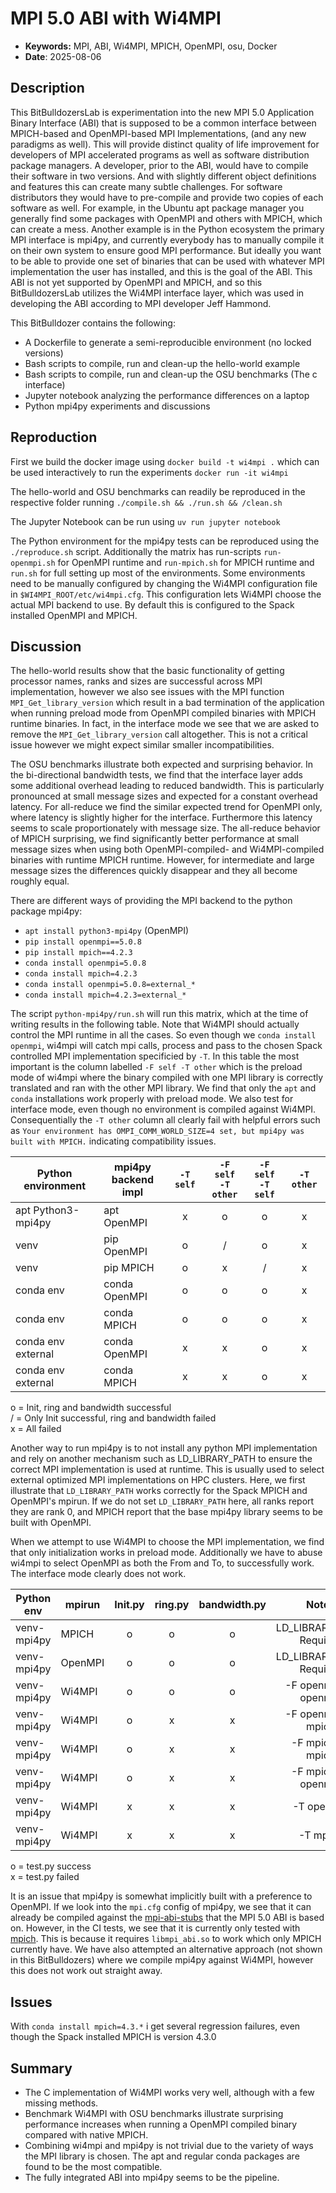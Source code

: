 # MPI 5.0 ABI with Wi4MPI

- **Keywords:** MPI, ABI, Wi4MPI, MPICH, OpenMPI, osu, Docker
- **Date**: 2025-08-06
## Description
This BitBulldozersLab is experimentation into the new MPI 5.0 Application Binary Interface (ABI) that is supposed to be a common interface between MPICH-based and OpenMPI-based MPI Implementations, (and any new paradigms as well). This will provide distinct quality of life improvement for developers of MPI accelerated programs as well as software distribution package managers. A developer, prior to the ABI, would have to compile their software in two versions. And with slightly different object definitions and features this can create many subtle challenges. For software distributors they would have to pre-compile and provide two copies of each software as well. For example, in the Ubuntu apt package manager you generally find some packages with OpenMPI and others with MPICH, which can create a mess. Another example is in the Python ecosystem the primary MPI interface is mpi4py, and currently everybody has to manually compile it on their own system to ensure good MPI performance. But ideally you want to be able to provide one set of binaries that can be used with whatever MPI implementation the user has installed, and this is the goal of the ABI. This ABI is not yet supported by OpenMPI and MPICH, and so this BitBulldozersLab utilizes the Wi4MPI interface layer, which was used in developing the ABI according to MPI developer Jeff Hammond. 

This BitBulldozer contains the following:
- A Dockerfile to generate a semi-reproducible environment (no locked versions)
- Bash scripts to compile, run and clean-up the hello-world example
- Bash scripts to compile, run and clean-up the OSU benchmarks (The c interface)
- Jupyter notebook analyzing the performance differences on a laptop
- Python mpi4py experiments and discussions
## Reproduction
First we build the docker image using 
`docker build -t wi4mpi .`
which can be used interactively to run the experiments
`docker run -it wi4mpi`

The hello-world and OSU benchmarks can readily be reproduced in the respective folder running `./compile.sh && ./run.sh && /clean.sh`

The Jupyter Notebook can be run using `uv run jupyter notebook`

The Python environment for the mpi4py tests can be reproduced using the `./reproduce.sh` script. Additionally the matrix has run-scripts `run-openmpi.sh` for OpenMPI runtime and `run-mpich.sh` for MPICH runtime and `run.sh` for full setting up most of the environments. Some environments need to be manually configured by changing the Wi4MPI configuration file in `$WI4MPI_ROOT/etc/wi4mpi.cfg`. This configuration lets Wi4MPI choose the actual MPI backend to use. By default this is configured to the Spack installed OpenMPI and MPICH.

## Discussion
The hello-world results show that the basic functionality of getting processor names, ranks and sizes are successful across MPI implementation, however we also see issues with the MPI function `MPI_Get_library_version` which result in a bad termination of the application when running preload mode from OpenMPI compiled binaries with MPICH runtime binaries. In fact, in the interface mode we see that we are asked to remove the `MPI_Get_library_version` call altogether. This is not a critical issue however we might expect similar smaller incompatibilities.

The OSU benchmarks illustrate both expected and surprising behavior. In the bi-directional bandwidth tests, we find that the interface layer adds some additional overhead leading to reduced bandwidth. This is particularly pronounced at small message sizes and expected for a constant overhead latency. For all-reduce we find the similar expected trend for OpenMPI only, where latency is slightly higher for the interface. Furthermore this latency seems to scale proportionately with message size. The all-reduce behavior of MPICH surprising, we find significantly better performance at small message sizes when using both OpenMPI-compiled- and Wi4MPI-compiled binaries with runtime MPICH runtime. However, for intermediate and large message sizes the differences quickly disappear and they all become roughly equal.

There are different ways of providing the MPI backend to the python package mpi4py:
- `apt install python3-mpi4py` (OpenMPI)
- `pip install openmpi==5.0.8`
- `pip install mpich==4.2.3`
- `conda install openmpi=5.0.8`
- `conda install mpich=4.2.3`
- `conda install openmpi=5.0.8=external_*`
- `conda install mpich=4.2.3=external_*`

The script `python-mpi4py/run.sh` will run this matrix, which at the time of writing results in the following table. Note that Wi4MPI should actually control the MPI runtime in all the cases. So even though we `conda install openmpi`, wi4mpi will catch mpi calls, process and pass to the chosen Spack controlled MPI implementation specificied by `-T`. 
In this table the most important is the column labelled `-F self -T other` which is the preload mode of wi4mpi where the binary compiled with one MPI library is correctly translated and ran with the other MPI library. We find that only the `apt` and `conda` installations work properly with preload mode. We also test for interface mode, even though no environment is compiled against Wi4MPI. Consequentially the `-T other` column all clearly fail with helpful errors such as `Your environment has OMPI_COMM_WORLD_SIZE=4 set, but mpi4py was built with MPICH.` indicating compatibility issues.

| Python<br>environment | mpi4py <br>backend impl | `-T self` | `-F self`<br>`-T other` | `-F self` <br>`-T self` | `-T other` |
| --------------------- | ----------------------- | :-------: | :---------------------: | :---------------------: | :--------: |
| apt Python3-mpi4py    | apt OpenMPI             |     x     |            o            |            o            |     x      |
| venv                  | pip OpenMPI             |     o     |            /            |            o            |     x      |
| venv                  | pip MPICH               |     o     |            x            |            /            |     x      |
| conda env             | conda OpenMPI           |     o     |            o            |            o            |     x      |
| conda env             | conda MPICH             |     o     |            o            |            o            |     x      |
| conda env external    | conda OpenMPI           |     x     |            x            |            o            |     x      |
| conda env external    | conda MPICH             |     x     |            x            |            o            |     x      |

o = Init, ring and bandwidth successful\
/ = Only Init successful, ring and bandwidth failed\
x = All failed

Another way to run mpi4py is to not install any python MPI implementation and rely on another mechanism such as LD_LIBRARY_PATH to ensure the correct MPI implementation is used at runtime. This is usually used to select external optimized MPI implementations on HPC clusters. Here, we first illustrate that `LD_LIBRARY_PATH` works correctly for the Spack MPICH and OpenMPI's mpirun. If we do not set `LD_LIBRARY_PATH` here, all ranks report they are rank 0, and MPICH report that the base mpi4py library seems to be built with OpenMPI.

When we attempt to use Wi4MPI to choose the MPI implementation, we find that only initialization works in preload mode. Additionally we have to abuse wi4mpi to select OpenMPI as both the From and To, to successfully work. The interface mode clearly does not work.

| Python env  | mpirun  | Init.py | ring.py | bandwidth.py |           Notes            |
| ----------- | ------- | :-----: | :-----: | :----------: | :------------------------: |
| venv-mpi4py | MPICH   |    o    |    o    |      o       | LD\_LIBRARY\_PATH Required |
| venv-mpi4py | OpenMPI |    o    |    o    |      o       | LD\_LIBRARY\_PATH Required |
| venv-mpi4py | Wi4MPI  |    o    |    o    |      o       |   -F openmpi -T openmpi    |
| venv-mpi4py | Wi4MPI  |    o    |    x    |      x       |    -F openmpi -T mpich     |
| venv-mpi4py | Wi4MPI  |    o    |    x    |      x       |     -F mpich -T mpich      |
| venv-mpi4py | Wi4MPI  |    o    |    x    |      x       |    -F mpich -T openmpi     |
| venv-mpi4py | Wi4MPI  |    x    |    x    |      x       |         -T openmpi         |
| venv-mpi4py | Wi4MPI  |    x    |    x    |      x       |          -T mpich          |

o = test.py success\
x = test.py failed

It is an issue that mpi4py is somewhat implicitly built with a preference to OpenMPI. If we look into the `mpi.cfg` config of mpi4py, we see that it can already be compiled against the [mpi-abi-stubs](https://github.com/mpi-forum/mpi-abi-stubs) that the MPI 5.0 ABI is based on. However, in the CI tests, we see that it is currently only tested with [mpich](https://github.com/mpi4py/mpi4py-testing/actions/workflows/abi.yml). This is because it requires `libmpi_abi.so` to work which only MPICH currently have.  We have also attempted an alternative approach (not shown in this BitBulldozers) where we compile mpi4py against Wi4MPI, however this does not work out straight away.
## Issues
With `conda install mpich=4.3.*` i get several regression failures, even though the Spack installed MPICH is version 4.3.0

## Summary
- The C implementation of Wi4MPI works very well, although with a few missing methods.
- Benchmark Wi4MPI with OSU benchmarks illustrate surprising performance increases when running a OpenMPI compiled binary compared with native MPICH.
- Combining wi4mpi and mpi4py is not trivial due to the variety of ways the MPI library is chosen. The apt and regular conda packages are found to be the most compatible.
- The fully integrated ABI into mpi4py seems to be the pipeline.
